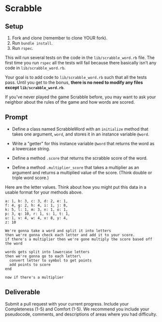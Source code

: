 # Scrabble

## Setup

1. Fork and clone (remember to clone YOUR fork).
2. Run `bundle install`.
3. Run `rspec`.

This will run several tests on the code in the `lib/scrabble_word.rb` file. The first time you run `rspec` all the tests will fail because there basically isn't any code in `lib/scrabble_word.rb`.

Your goal is to add code to `lib/scrabble_word.rb` such that all the tests pass. Until you get to the bonus, **there is no need to modify any files except `lib/scrabble_word.rb`**.

If you've never played the game Scrabble before, you may want to ask your neighbor about the rules of the game and how words are scored.

## Prompt

* Define a class named ScrabbleWord with an `initialize` method that takes one argument, `word`, and stores it in an instance variable `@word`.

* Write a "getter" for this instance variable `@word` that returns the word as a lowercase string.

* Define a method `.score` that returns the scrabble score of the word.

* Define a method `.multiplier_score` that takes a multiplier as an argument and returns a multiplied value of the score. (Think double or triple word score.)

Here are the letter values. Think about how you might put this data in a usable format for your methods above.

```
a: 1, b: 3, c: 3, d: 2, e: 1,
f: 4, g: 2, h: 4, i: 1, j: 8,
k: 5, l: 1, m: 3, n: 1, o: 1,
p: 3, q: 10, r: 1, s: 1, t: 1,
u: 1, v: 4, w: 4, x: 8, y: 4,
z: 10
```



`````````
We're gonna take a word and split it into letters
then we're gonna check each letter and add it to your score.
if there's a multiplier then we're gone multiply the score based off the word

words gets split into lowercase letters
then we're gonna go to each letter\
  convert letter to symbol to get points
  add points to score
end

now if there's a multiplier

`````````

## Deliverable

Submit a pull request with your current progress. Include your Completeness (1-5) and Comfort (1-5). We recommend you include your pseudocode, comments, and descriptions of areas where you had difficulty.

